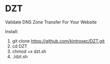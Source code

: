 # DZT
Validate DNS Zone Transfer For Your Website 

Install:
1. git clone https://github.com/kintrosec/DZT.git
2. cd DZT
3. chmod +x dzt.sh
4. ./dzt.sh
